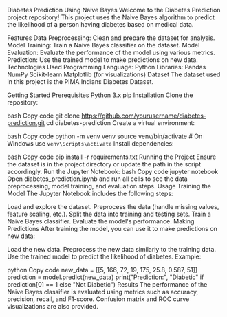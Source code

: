 Diabetes Prediction Using Naive Bayes
Welcome to the Diabetes Prediction project repository! This project uses the Naive Bayes algorithm to predict the likelihood of a person having diabetes based on medical data.

Features
Data Preprocessing: Clean and prepare the dataset for analysis.
Model Training: Train a Naive Bayes classifier on the dataset.
Model Evaluation: Evaluate the performance of the model using various metrics.
Prediction: Use the trained model to make predictions on new data.
Technologies Used
Programming Language: Python
Libraries:
Pandas
NumPy
Scikit-learn
Matplotlib (for visualizations)
Dataset
The dataset used in this project is the PIMA Indians Diabetes Dataset.

Getting Started
Prerequisites
Python 3.x
pip
Installation
Clone the repository:

bash
Copy code
git clone https://github.com/yourusername/diabetes-prediction.git
cd diabetes-prediction
Create a virtual environment:

bash
Copy code
python -m venv venv
source venv/bin/activate  # On Windows use `venv\Scripts\activate`
Install dependencies:

bash
Copy code
pip install -r requirements.txt
Running the Project
Ensure the dataset is in the project directory or update the path in the script accordingly.
Run the Jupyter Notebook:
bash
Copy code
jupyter notebook
Open diabetes_prediction.ipynb and run all cells to see the data preprocessing, model training, and evaluation steps.
Usage
Training the Model
The Jupyter Notebook includes the following steps:

Load and explore the dataset.
Preprocess the data (handle missing values, feature scaling, etc.).
Split the data into training and testing sets.
Train a Naive Bayes classifier.
Evaluate the model's performance.
Making Predictions
After training the model, you can use it to make predictions on new data:

Load the new data.
Preprocess the new data similarly to the training data.
Use the trained model to predict the likelihood of diabetes.
Example:

python
Copy code
new_data = [[5, 166, 72, 19, 175, 25.8, 0.587, 51]]
prediction = model.predict(new_data)
print("Prediction:", "Diabetic" if prediction[0] == 1 else "Not Diabetic")
Results
The performance of the Naive Bayes classifier is evaluated using metrics such as accuracy, precision, recall, and F1-score. Confusion matrix and ROC curve visualizations are also provided.
